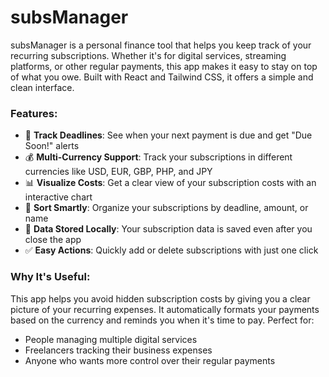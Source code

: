 # subsManager

subsManager is a personal finance tool that helps you keep track of your recurring subscriptions. Whether it's for digital services, streaming platforms, or other regular payments, this app makes it easy to stay on top of what you owe. Built with React and Tailwind CSS, it offers a simple and clean interface.

### Features:

- 📅 **Track Deadlines**: See when your next payment is due and get "Due Soon!" alerts
- 💰 **Multi-Currency Support**: Track your subscriptions in different currencies like USD, EUR, GBP, PHP, and JPY
- 📊 **Visualize Costs**: Get a clear view of your subscription costs with an interactive chart
- 🔄 **Sort Smartly**: Organize your subscriptions by deadline, amount, or name
- 💾 **Data Stored Locally**: Your subscription data is saved even after you close the app
- ✅ **Easy Actions**: Quickly add or delete subscriptions with just one click

### Why It's Useful:
This app helps you avoid hidden subscription costs by giving you a clear picture of your recurring expenses. It automatically formats your payments based on the currency and reminds you when it's time to pay. Perfect for:
- People managing multiple digital services
- Freelancers tracking their business expenses
- Anyone who wants more control over their regular payments
